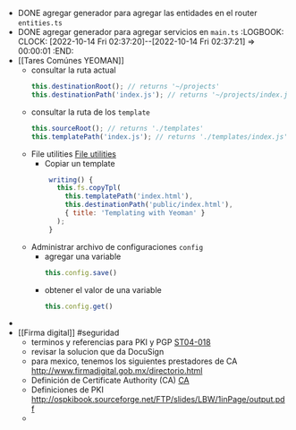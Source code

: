 - DONE agregar generador para agregar las entidades en el router `entities.ts`
- DONE agregar generador para agregar servicios en `main.ts`
  :LOGBOOK:
  CLOCK: [2022-10-14 Fri 02:37:20]--[2022-10-14 Fri 02:37:21] =>  00:00:01
  :END:
- [[Tares Comúnes YEOMAN]]
	- consultar la ruta actual
	   ```js
	  this.destinationRoot(); // returns '~/projects'
	  this.destinationPath('index.js'); // returns '~/projects/index.js'
	  ```
	- consultar la ruta de los `template`
	  ```js
	  this.sourceRoot(); // returns './templates' 
	  this.templatePath('index.js'); // returns './templates/index.js'
	  ```
	- File utilities [File utilities](https://github.com/sboudrias/mem-fs-editor)
		- Copiar un template
		  ```js
		   writing() {
		     this.fs.copyTpl(
		       this.templatePath('index.html'),
		       this.destinationPath('public/index.html'),
		       { title: 'Templating with Yeoman' }
		     );
		   }
		  ```
	- Administrar archivo de configuraciones `config`
		- agregar una variable
		  ```js
		  this.config.save()
		  ```
		- obtener el valor de una variable
		  ```js
		  this.config.get()
		  ```
-
- [[Firma digital]] #seguridad
	- terminos y referencias para PKI y PGP [ST04-018](https://www.cisa.gov/uscert/ncas/tips/ST04-018)
	- revisar la solucion que da DocuSign
	- para mexico, tenemos los siguientes prestadores de CA http://www.firmadigital.gob.mx/directorio.html
	- Definición de Certificate Authority (CA) [CA](https://www.docusign.com/how-it-works/electronic-signature/digital-signature/digital-signature-faq#cert)
	- Definiciones de PKI http://ospkibook.sourceforge.net/FTP/slides/LBW/1inPage/output.pdf
	-